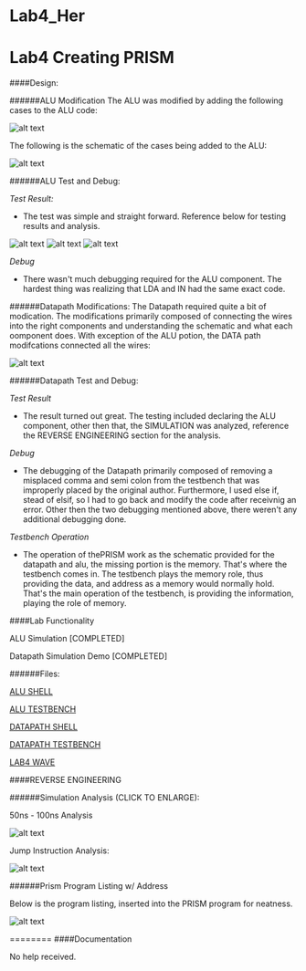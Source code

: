 Lab4_Her
========

Lab4 Creating PRISM
=======
####Design:


######ALU Modification
The ALU was modified by adding the following cases to the ALU code:

![alt text](https://github.com/vipersfly23/Lab4_Her/blob/master/ALU_case.GIF?raw=true "ALU MODIFICATIONS")

The following is the schematic of the cases being added to the ALU: 

![alt text](https://github.com/vipersfly23/Lab4_Her/blob/master/ALU_Schematic.GIF?raw=true "ALU SCHEMATIC")

######ALU Test and Debug:

*Test Result:*
  * The test was simple and straight forward. Reference below for testing results and analysis.
  
  ![alt text](https://github.com/vipersfly23/Lab4_Her/blob/master/ALU_analysis_1.GIF?raw=true "1 of 3 Analysis")
  ![alt text](https://github.com/vipersfly23/Lab4_Her/blob/master/ALU_analysis_2.GIF?raw=true "2 of 3 Analysis")
  ![alt text](https://github.com/vipersfly23/Lab4_Her/blob/master/ALU_analysis_3.GIF?raw=true "3 of 3 Analysis")

*Debug*
  * There wasn't much debugging required for the ALU component. The hardest thing was realizing that LDA and IN
had the same exact code.


######Datapath Modifications:
 The Datapath required quite a bit of modication. The modifications primarily composed of connecting the wires into the right components and understanding the schematic and what each oomponent does. With exception of the ALU potion, the DATA path modifcations connected all the wires:
 
 ![alt text](https://github.com/vipersfly23/Lab4_Her/blob/master/Datapath_schematic.GIF?raw=true "DATAPATH MODIFICATIONS")
 
 
######Datapath Test and Debug:

*Test Result*
 *  The result turned out great. The testing included declaring the ALU component, other then that, the SIMULATION was analyzed, reference the REVERSE ENGINEERING section for the analysis.
 
*Debug*
  * The debugging of the Datapath primarily composed of removing a misplaced comma and semi colon from the testbench that was improperly placed by the original author. Furthermore, I used else if, stead of elsif, so I had to go back and modify the code after receivnig an error. Other then the two debugging mentioned above, there weren't any additional debugging done.
 
*Testbench Operation*
 * The operation of thePRISM work as the schematic provided for the datapath and alu, the missing portion is the memory. That's where the testbench comes in. The testbench plays the memory role, thus providing the data, and address as a memory would normally hold. That's the main operation of the testbench, is providing the information, playing the role of memory.

####Lab Functionality

ALU Simulation [COMPLETED]

Datapath Simulation Demo [COMPLETED]

######Files:

[ALU SHELL](https://github.com/vipersfly23/Lab4_Her/blob/master/ALU_shell.vhd)

[ALU TESTBENCH](https://github.com/vipersfly23/Lab4_Her/blob/master/ALU_testbench.vhd)

[DATAPATH SHELL](https://github.com/vipersfly23/Lab4_Her/blob/master/Datapath_shell.vhd)

[DATAPATH TESTBENCH](https://github.com/vipersfly23/Lab4_Her/blob/master/Datapath_testbench.vhd)

[LAB4 WAVE](https://github.com/vipersfly23/Lab4_Her/blob/master/Lab4_waveform.wcfg)

####REVERSE ENGINEERING

######Simulation Analysis (CLICK TO ENLARGE):

50ns - 100ns Analysis

![alt text](https://github.com/vipersfly23/Lab4_Her/blob/master/Datapath_analysis.GIF?raw=true "50ns - 100ns Analysis")

Jump Instruction Analysis:

![alt text](https://github.com/vipersfly23/Lab4_Her/blob/master/Datapath_Jump.GIF?raw=true "Jump Instruction Analysis")

######Prism Program Listing w/ Address

Below is the program listing, inserted into the PRISM program for neatness.

![alt text](https://github.com/vipersfly23/Lab4_Her/blob/master/Datapath_address.GIF?raw=true "Program A")


========
####Documentation

No help received.


  
